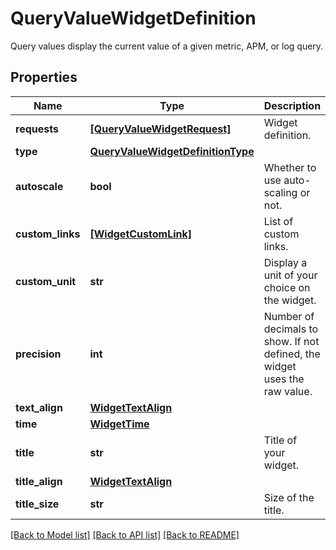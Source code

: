 # QueryValueWidgetDefinition

Query values display the current value of a given metric, APM, or log query.

## Properties
Name | Type | Description | Notes
------------ | ------------- | ------------- | -------------
**requests** | [**[QueryValueWidgetRequest]**](QueryValueWidgetRequest.md) | Widget definition. | 
**type** | [**QueryValueWidgetDefinitionType**](QueryValueWidgetDefinitionType.md) |  | 
**autoscale** | **bool** | Whether to use auto-scaling or not. | [optional] 
**custom_links** | [**[WidgetCustomLink]**](WidgetCustomLink.md) | List of custom links. | [optional] 
**custom_unit** | **str** | Display a unit of your choice on the widget. | [optional] 
**precision** | **int** | Number of decimals to show. If not defined, the widget uses the raw value. | [optional] 
**text_align** | [**WidgetTextAlign**](WidgetTextAlign.md) |  | [optional] 
**time** | [**WidgetTime**](WidgetTime.md) |  | [optional] 
**title** | **str** | Title of your widget. | [optional] 
**title_align** | [**WidgetTextAlign**](WidgetTextAlign.md) |  | [optional] 
**title_size** | **str** | Size of the title. | [optional] 

[[Back to Model list]](README.md#documentation-for-models) [[Back to API list]](README.md#documentation-for-api-endpoints) [[Back to README]](README.md)


